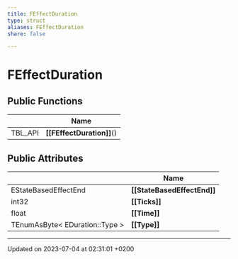```yaml
---
title: FEffectDuration
type: struct
aliases: FEffectDuration
share: false

---
```


# FEffectDuration





## Public Functions

|                | Name           |
| -------------- | -------------- |
| TBL_API | **[[FEffectDuration]]**() |

## Public Attributes

|                | Name           |
| -------------- | -------------- |
| EStateBasedEffectEnd | **[[StateBasedEffectEnd]]**  |
| int32 | **[[Ticks]]**  |
| float | **[[Time]]**  |
| TEnumAsByte< EDuration::Type > | **[[Type]]**  |

-------------------------------

Updated on 2023-07-04 at 02:31:01 +0200